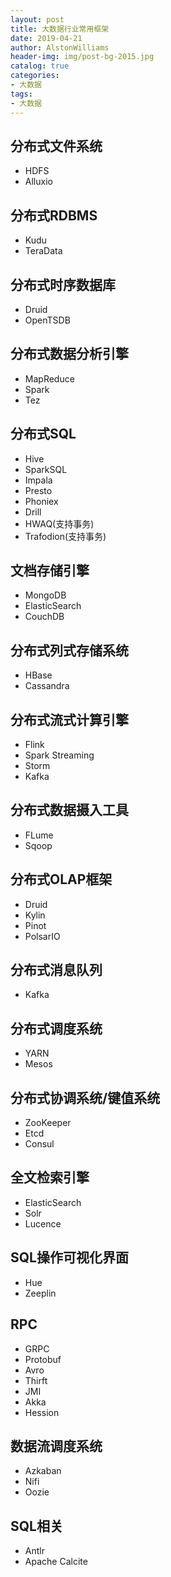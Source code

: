```yaml
---
layout: post
title: 大数据行业常用框架
date: 2019-04-21
author: AlstonWilliams
header-img: img/post-bg-2015.jpg
catalog: true
categories:
- 大数据
tags:
- 大数据
---
```


## 分布式文件系统
- HDFS
- Alluxio

## 分布式RDBMS
- Kudu
- TeraData

## 分布式时序数据库
- Druid
- OpenTSDB

## 分布式数据分析引擎
- MapReduce
- Spark
- Tez

## 分布式SQL
- Hive
- SparkSQL
- Impala
- Presto
- Phoniex
- Drill
- HWAQ(支持事务)
- Trafodion(支持事务)

## 文档存储引擎
- MongoDB
- ElasticSearch
- CouchDB

## 分布式列式存储系统
- HBase
- Cassandra

## 分布式流式计算引擎
- Flink
- Spark Streaming
- Storm
- Kafka

## 分布式数据摄入工具
- FLume
- Sqoop

## 分布式OLAP框架
- Druid
- Kylin
- Pinot
- PolsarIO

## 分布式消息队列
- Kafka

## 分布式调度系统
- YARN
- Mesos

## 分布式协调系统/键值系统
- ZooKeeper
- Etcd
- Consul

## 全文检索引擎
- ElasticSearch
- Solr
- Lucence

## SQL操作可视化界面
- Hue
- Zeeplin

## RPC
- GRPC
- Protobuf
- Avro
- Thirft
- JMI
- Akka
- Hession

## 数据流调度系统
- Azkaban
- Nifi
- Oozie

## SQL相关
- Antlr
- Apache Calcite
